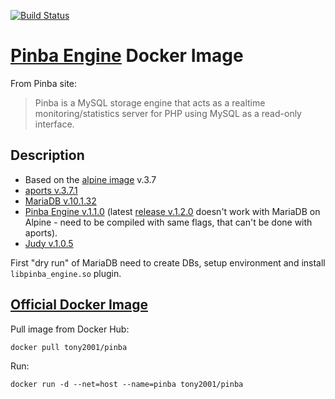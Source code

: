 [![Build Status](https://travis-ci.com/nikolaev-rd/pinba-engine.svg?branch=master)](https://travis-ci.com/nikolaev-rd/pinba-engine)
# [Pinba Engine](http://pinba.org) Docker Image
From Pinba site:
> Pinba is a MySQL storage engine that acts as a realtime monitoring/statistics server for PHP using MySQL as a read-only interface.

## Description

- Based on the [alpine image](https://hub.docker.com/_/alpine/) v.3.7
- [aports v.3.7.1](https://github.com/alpinelinux/aports/releases/tag/v3.7.1)
- [MariaDB v.10.1.32](https://downloads.mariadb.org/mariadb/10.1.32/)
- [Pinba Engine v.1.1.0](https://github.com/tony2001/pinba_engine/releases/tag/RELEASE_1_1_0) (latest [release v.1.2.0](https://github.com/tony2001/pinba_engine/releases/tag/RELEASE_1_1_0) doesn't work with MariaDB on Alpine - need to be compiled with same flags, that can't be done with aports).
- [Judy v.1.0.5](http://downloads.sourceforge.net/project/judy/judy/Judy-${JUDY_VERSION}/Judy-1.0.5.tar.gz)

First "dry run" of MariaDB need to create DBs, setup environment and install `libpinba_engine.so` plugin.

## [Official Docker Image](https://github.com/tony2001/pinba_engine/wiki/Docker)
Pull image from Docker Hub:
```
docker pull tony2001/pinba
```
Run:
```
docker run -d --net=host --name=pinba tony2001/pinba
```
